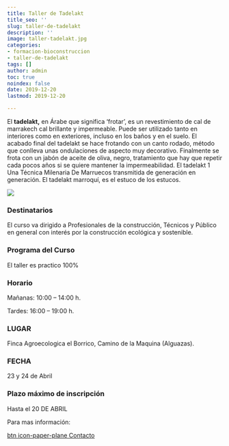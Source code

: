 ```yaml
---
title: Taller de Tadelakt
title_seo: ''
slug: taller-de-tadelakt
description: ''
image: taller-tadelakt.jpg
categories:
- formacion-bioconstruccion
- taller-de-tadelakt
tags: []
author: admin
toc: true
noindex: false
date: 2019-12-20
lastmod: 2019-12-20

---
```

El **tadelakt,** en Árabe que significa ‘frotar’, es un revestimiento de cal de marrakech cal brillante y impermeable. Puede ser utilizado tanto en interiores como en exteriores, incluso en los baños y en el suelo. El acabado final del tadelakt se hace frotando con un canto rodado, método que conlleva unas ondulaciones de aspecto muy decorativo. Finalmente se frota con un jabón de aceite de oliva, negro, tratamiento que hay que repetir cada pocos años si se quiere mantener la impermeabilidad. El tadelakt 1 Una Técnica Milenaria De Marruecos transmitida de generación en generación. El tadelakt marroquí, es el estuco de los estucos.

![](2019-09-22-00-04-30.jpg)

### Destinatarios

El curso va dirigido a Profesionales de la construcción, Técnicos y Público en general con interés por la construcción ecológica y sostenible.

### Programa del Curso

El taller es practico 100%

### Horario

Mañanas: 10:00 – 14:00 h.

Tardes: 16:00 – 19:00 h.

### LUGAR

Finca Agroecologica el Borrico, Camino de la Maquina (Alguazas).

### FECHA

23 y 24 de Abril

### Plazo máximo de inscripción

Hasta el 20 DE ABRIL

Para mas información:

[btn icon-paper-plane Contacto](/#contacto)